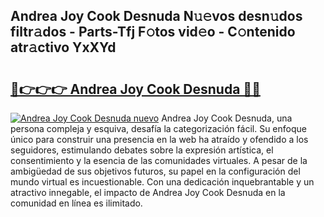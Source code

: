 ## Andrea Joy Cook Desnuda N𝚞𝚎vos desn𝚞dos filtr𝚊dos - Parts-Tfj F𝚘tos vid𝚎o - C𝚘ntenido atr𝚊ctivo YxXYd

# <h2><a href="http://mb6237.tromn.icu/?c=Andrea+Joy+Cook+Desnuda">🔗👉👉👉 Andrea Joy Cook Desnuda 🔗🔗</a></h2>

[![Andrea Joy Cook Desnuda nuevo](https://i.imgur.com/pEAQMta.gif)](http://mb6237.tromn.icu/?c=Andrea+Joy+Cook+Desnuda)
Andrea Joy Cook Desnuda, una persona compleja y esquiva, desafía la categorización fácil. Su enfoque único para construir una presencia en la web ha atraído y ofendido a los seguidores, estimulando debates sobre la expresión artística, el consentimiento y la esencia de las comunidades virtuales. A pesar de la ambigüedad de sus objetivos futuros, su papel en la configuración del mundo virtual es incuestionable. Con una dedicación inquebrantable y un atractivo innegable, el impacto de Andrea Joy Cook Desnuda en la comunidad en línea es ilimitado.
